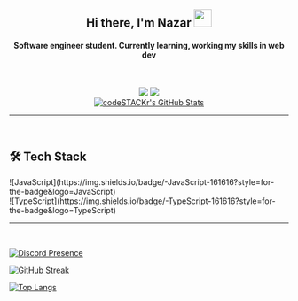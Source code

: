 <h2 align="center">Hi there, I'm Nazar
<img src="https://github.com/blackcater/blackcater/raw/main/images/Hi.gif" height="32"/></h2>
<h4 align="center">Software engineer student. Currently learning, working my skills in web dev</h4>

<br>
<!-- -------------------- -->
<p align="center" dir="auto">
 <a href="https://discordapp.com/users/404990802801065985/" rel="nofollow"><img src="https://camo.githubusercontent.com/c7592ee3a35c673d74160c91bf81a212cb080070a46f5d04843055e9470c4e0a/68747470733a2f2f696d672e736869656c64732e696f2f62616467652f2d446973636f72642d79656c6c6f773f7374796c653d666c6174266c6f676f3d446973636f7264266c6f676f436f6c6f723d7768697465" data-canonical-src="https://img.shields.io/badge/-Discord-purple?style=flat&amp;logo=Discord&amp;logoColor=white" style="max-width: 100%;"></a>
 <a href="https://t.me/kolomiiets0" rel=""><img src="https://camo.githubusercontent.com/73613deaec0c4de9ecbeb263474e0b47d59e2b0113092255a9770b16f7d3cac7/68747470733a2f2f696d672e736869656c64732e696f2f62616467652f2d54656c656772616d2d79656c6c6f773f7374796c653d666c6174266c6f676f3d54656c656772616d266c6f676f436f6c6f723d7768697465" data-canonical-src="https://img.shields.io/badge/-Telegram-purple?style=flat&amp;logo=Telegram&amp;logoColor=white" style="max-width: 100%;"></a>
 <br>
 <a target="_blank" rel="noopener noreferrer nofollow" href="https://camo.githubusercontent.com/a6464c5303d4e134ffca9984fda78ffbbb6ecb6fcf1ab8fd8b634e8050e6875d/68747470733a2f2f6b6f6d617265762e636f6d2f67687076632f3f757365726e616d653d796f75722d6769746875622d50696c6c6f77506f776126636f6c6f723d6f72616e6765"><img alt="codeSTACKr's GitHub Stats" src="https://camo.githubusercontent.com/a6464c5303d4e134ffca9984fda78ffbbb6ecb6fcf1ab8fd8b634e8050e6875d/68747470733a2f2f6b6f6d617265762e636f6d2f67687076632f3f757365726e616d653d796f75722d6769746875622d50696c6c6f77506f776126636f6c6f723d6f72616e6765" data-canonical-src="https://komarev.com/ghpvc/?username=your-github-e6lipse&amp;color=blueviolet" style="max-width: 100%;"></a>
</p>
<hr>
<br>

<h2>🛠️ Tech Stack</h2>
![JavaScript](https://img.shields.io/badge/-JavaScript-161616?style=for-the-badge&logo=JavaScript) <br>
![TypeScript](https://img.shields.io/badge/-TypeScript-161616?style=for-the-badge&logo=TypeScript)

<hr>
<br>

[![Discord Presence](https://lanyard.cnrad.dev/api/404990802801065985)](https://discord.com/users/404990802801065985)

[![GitHub Streak](https://streak-stats.demolab.com?user=e6lipse&theme=tokyonight&border_radius=10&date_format=M%20j%5B%2C%20Y%5D)](https://git.io/streak-stats)

[![Top Langs](https://github-readme-stats.vercel.app/api/top-langs/?username=e6lipse&layout=compact&theme=tokyonight)](https://github.com/anuraghazra/github-readme-stats)
